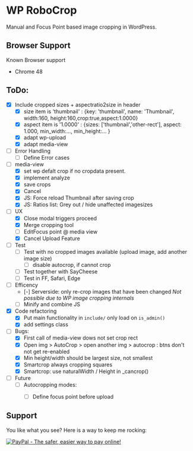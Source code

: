 WP RoboCrop
===========

Manual and Focus Point based image cropping in WordPress.


Browser Support
---------------
Known Browser support
 - Chrome 48


ToDo:
-----
 - [x] Include cropped sizes + aspectratio2size in header
 	- [x] size item is 
 			'thumbnail' : {key: 'thumbnail', name: 'Thumbnail', width:160, height:160,crop:true,aspect:1.0000}
 	- [x] aspect item is 
 			'1.0000' : {sizes: ['thumbnail','other-rect'], aspect: 1.000, min_width:..., min_height:... }
 	- [x] adapt wp-upload
 	- [x] adapt media-view
 - [ ] Error Handling
 	- [ ] Define Error cases
 - [ ] media-view
 	- [x] set wp defalt crop if no cropdata present.
 	- [x] implement analyze
 	- [x] save crops
 	- [x] Cancel
 	- [x] JS: Force reload Thumbnail after saving crop
 	- [x] JS: Ratios list: Grey out / hide unaffected imagesizes
 - [ ] UX
	- [x] Close modal triggers proceed
	- [x] Merge cropping tool
	- [ ] EditFocus point @ media view
	- [x] Cancel Upload Feature
 - [ ] Test 
 	- [ ] Test with no cropped images available (upload image, add another image size)
 		- [ ] disable autocrop, if cannot crop
 	- [ ] Test together with SayCheese
 	- [ ] Test in FF, Safari, Edge
 - [ ] Efficency
 	- [-] Serverside: only re-crop images that have been changed
 		  *Not possible due to WP image cropping internals*
 	- [ ] Minify and combine JS
 - [X] Code refactoring
 	- [x] Put main functionality in `include/` only load on `is_admin()`
 	- [x] add settings class
 - [ ] Bugs: 
 	- [x] First call of media-view dows not set crop rect
 	- [x] Open img > AutoCrop > open another img > autocrop : btns don't not get re-enabled
	- [x] Min height/width should be largest size, not smallest
	- [x] Smartcrop always cropping squares
	- [x] Smartcrop: use naturalWidth / Height in _cancrop()
 - [ ] Future
 	- [ ] Autocropping modes:
 		- [ ] Define focus point before upload


Support
-------
You like what you see? Here is a way to keep me rocking:

<a href="https://www.paypal.com/cgi-bin/webscr?cmd=_s-xclick&hosted_button_id=F8NKC6TCASUXE"><img src="https://www.paypalobjects.com/en_US/i/btn/btn_donate_SM.gif" border="0" name="submit" alt="PayPal - The safer, easier way to pay online!" /></a>
